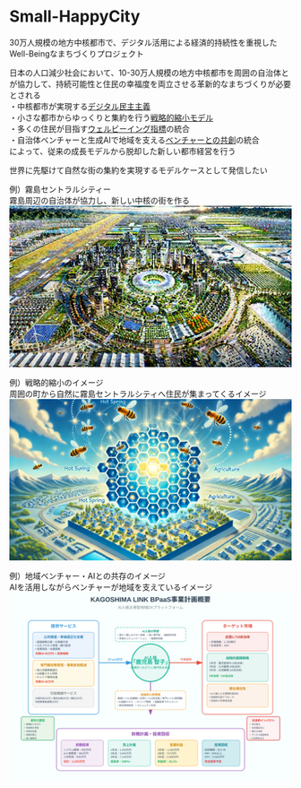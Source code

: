 # Small-HappyCity
30万人規模の地方中核都市で、デジタル活用による経済的持続性を重視したWell-Beingなまちづくりプロジェクト

日本の人口減少社会において、10-30万人規模の地方中核都市を周囲の自治体とが協力して、持続可能性と住民の幸福度を両立させる革新的なまちづくりが必要とされる  
・中核都市が実現する[デジタル民主主義](./Kirishima/digital_democracy_message.md)  
・小さな都市からゆっくりと集約を行う[戦略的縮小モデル](./Kirishima/strategic_shrinking_message.md)  
・多くの住民が目指す[ウェルビーイング指標](./Kirishima/kirishima_main_message.md)の統合  
・自治体ベンチャーと生成AIで地域を支える[ベンチャーとの共創](./Kirishima/kirishima_main_message.md)の統合  
によって、従来の成長モデルから脱却した新しい都市経営を行う

世界に先駆けて自然な街の集約を実現するモデルケースとして発信したい

例）霧島セントラルシティー  
霧島周辺の自治体が協力し、新しい中核の街を作る  
![霧島セントラルシティ](./Picture/KirishimaCentralCity.webp)

例）戦略的縮小のイメージ  
周囲の町から自然に霧島セントラルシティへ住民が集まってくるイメージ
![移住イメージ](./Picture/HoneycombModel.webp)

例）地域ベンチャー・AIとの共存のイメージ  
AIを活用しながらベンチャーが地域を支えているイメージ
![AIイメージ](./Picture/kagoshima_link_business_plan.svg)
